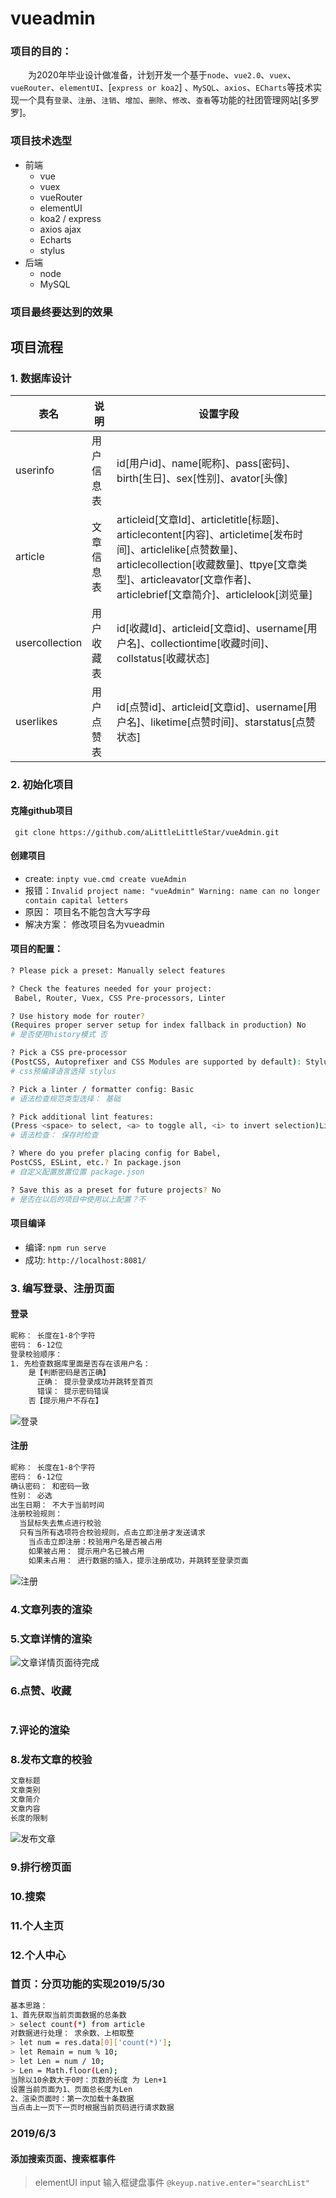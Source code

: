 # vueadmin
### 项目的目的：
　　为2020年毕业设计做准备，计划开发一个基于`node`、`vue2.0`、`vuex`、`vueRouter`、`elementUI`、[`express or koa2`] 、`MySQL`、`axios`、`ECharts`等技术实现一个具有`登录`、`注册`、`注销`、`增加`、`删除`、`修改`、`查看`等功能的社团管理网站[多罗罗]。

### 项目技术选型
+ 前端
  + vue
  + vuex
  + vueRouter
  + elementUI
  + koa2 / express
  + axios ajax
  + Echarts
  + stylus
+ 后端 
  + node
  + MySQL

### 项目最终要达到的效果

## 项目流程
### 1. 数据库设计
|表名|说明|设置字段|
|-------|-------|--------|
|userinfo|用户信息表|id[用户id]、name[昵称]、pass[密码]、birth[生日]、sex[性别]、avator[头像]|
|article|文章信息表|articleid[文章Id]、articletitle[标题]、articlecontent[内容]、articletime[发布时间]、articlelike[点赞数量]、articlecollection[收藏数量]、ttpye[文章类型]、articleavator[文章作者]、articlebrief[文章简介]、articlelook[浏览量]|
|usercollection|用户收藏表|id[收藏Id]、articleid[文章id]、username[用户名]、collectiontime[收藏时间]、collstatus[收藏状态]|
|userlikes|用户点赞表|id[点赞id]、articleid[文章id]、username[用户名]、liketime[点赞时间]、starstatus[点赞状态]|




### 2. 初始化项目
#### 克隆github项目 
` git clone https://github.com/aLittleLittleStar/vueAdmin.git`
#### 创建项目 
+ create: `inpty vue.cmd create vueAdmin`
+ 报错：`Invalid project name: "vueAdmin" Warning: name can no longer contain capital letters`
+ 原因： 项目名不能包含大写字母
+ 解决方案： 修改项目名为vueadmin

#### 项目的配置：
```bash
? Please pick a preset: Manually select features

? Check the features needed for your project:
 Babel, Router, Vuex, CSS Pre-processors, Linter

? Use history mode for router? 
(Requires proper server setup for index fallback in production) No
# 是否使用history模式 否

? Pick a CSS pre-processor 
(PostCSS, Autoprefixer and CSS Modules are supported by default): Stylus
# css预编译语言选择 stylus

? Pick a linter / formatter config: Basic
# 语法检查规范类型选择： 基础

? Pick additional lint features: 
(Press <space> to select, <a> to toggle all, <i> to invert selection)Lint on save
# 语法检查： 保存时检查

? Where do you prefer placing config for Babel, 
PostCSS, ESLint, etc.? In package.json
# 自定义配置放置位置 package.json

? Save this as a preset for future projects? No
# 是否在以后的项目中使用以上配置？不
```

#### 项目编译
+ 编译: `npm run serve`
+ 成功: `http://localhost:8081/`

### 3. 编写登录、注册页面
#### 登录
```bash
昵称： 长度在1-8个字符
密码： 6-12位
登录校验顺序：
1. 先检查数据库里面是否存在该用户名： 
    是【判断密码是否正确】
      正确： 提示登录成功并跳转至首页
      错误： 提示密码错误
    否【提示用户不存在】 
```

![登录](src/assets/say/login.png)

#### 注册
```bash
昵称： 长度在1-8个字符
密码： 6-12位
确认密码： 和密码一致
性别： 必选
出生日期： 不大于当前时间
注册校验规则： 
  当鼠标失去焦点进行校验
  只有当所有选项符合校验规则，点击立即注册才发送请求
    当点击立即注册：校验用户名是否被占用
    如果被占用： 提示用户名已被占用
    如果未占用： 进行数据的插入，提示注册成功，并跳转至登录页面
```
![注册](src/assets/say/register.png)

### 4.文章列表的渲染

### 5.文章详情的渲染
![文章详情页面待完成](src/assets/say/文章详情页面待完成.png)
### 6.点赞、收藏
```bash


```

### 7.评论的渲染

### 8.发布文章的校验
```bash
文章标题
文章类别
文章简介
文章内容
长度的限制
```
![发布文章](src/assets/say/publish.png)

### 9.排行榜页面

### 10.搜索

### 11.个人主页

### 12.个人中心


### 首页：分页功能的实现2019/5/30
```bash
基本思路：
1、首先获取当前页面数据的总条数
> select count(*) from article
对数据进行处理： 求余数、上相取整
> let num = res.data[0]['count(*)'];
> let Remain = num % 10;
> let Len = num / 10;
> Len = Math.floor(Len);
当除以10余数大于0时：页数的长度 为 Len+1
设置当前页面为1、页面总长度为Len
2、渲染页面时：第一次加载十条数据
当点击上一页下一页时根据当前页码进行请求数据

```

### 2019/6/3
#### 添加搜索页面、搜索框事件
> elementUI input 输入框键盘事件
`@keyup.native.enter="searchList"`

